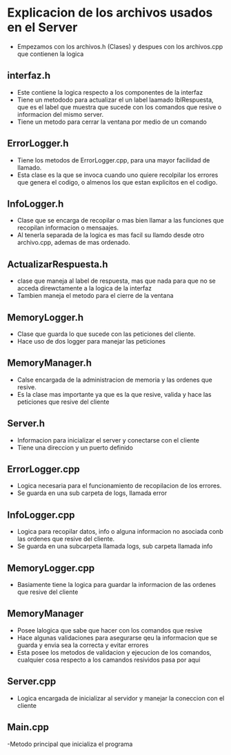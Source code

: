 # Explicacion de los archivos usados en el Server

* Empezamos con los archivos.h (Clases) y despues con los archivos.cpp que contienen la logica

## interfaz.h
- Este contiene la logica respecto a los componentes de la interfaz
- Tiene un metododo para actualizar el un label laamado lblRespuesta, que es el label que muestra que sucede con los comandos que resive o informacion del mismo server.
- Tiene un metodo para cerrar la ventana por medio de un comando

## ErrorLogger.h
  - Tiene los metodos de ErrorLogger.cpp, para una mayor facilidad de llamado.
  - Esta clase es la que se invoca cuando uno quiere recolpilar los errores que genera el codigo, o almenos los que estan explicitos en el codigo.

## InfoLogger.h
- Clase que se encarga de recopilar o mas bien llamar a las funciones que recopilan informacion o mensaajes.
- Al tenerla separada de la logica es mas facil su llamdo desde otro archivo.cpp, ademas de mas ordenado.

## ActualizarRespuesta.h
- clase que maneja al label de respuesta, mas que nada para que no se acceda direwctamente a la logica de la interfaz
- Tambien maneja el metodo para el cierre de la ventana

## MemoryLogger.h
- Clase que guarda lo que sucede con las peticiones del cliente.
- Hace uso de dos logger para manejar las peticiones
## MemoryManager.h
- Calse encargada de la administracion de memoria y las ordenes que resive.
- Es la clase mas importante ya que es la que resive, valida y hace las peticiones que resive del cliente

## Server.h
- Informacion para inicializar el server y conectarse con el cliente
- Tiene una direccion y un puerto definido


## ErrorLogger.cpp
- Logica necesaria para el funcionamiento de recopilacion de los errores.
- Se guarda en una sub carpeta de logs, llamada error

## InfoLogger.cpp
- Logica para recopilar datos, info o alguna informacion no asociada conb las ordenes que resive del cliente.
-  Se guarda en una subcarpeta llamada logs, sub carpeta llamada info

## MemoryLogger.cpp
- Basiamente tiene la logica para guardar la informacion de las ordenes que resive del cliente
  
## MemoryManager
- Posee lalogica que sabe que hacer con los comandos que resive
- Hace algunas validaciones para asegurarse qeu la informacion que se guarda y envia sea la correcta y evitar errores
- Esta posee los metodos de validacion y ejecucion de los comandos, cualquier cosa respecto a los camandos resividos pasa por aqui

## Server.cpp
- Logica encargada de inicializar al servidor y manejar la coneccion con el cliente

## Main.cpp
-Metodo principal que inicializa el programa
